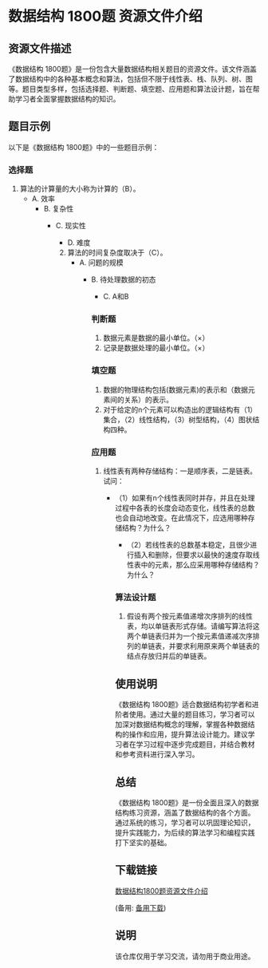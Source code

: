 # 数据结构 1800题 资源文件介绍

## 资源文件描述

《数据结构 1800题》是一份包含大量数据结构相关题目的资源文件。该文件涵盖了数据结构中的各种基本概念和算法，包括但不限于线性表、栈、队列、树、图等。题目类型多样，包括选择题、判断题、填空题、应用题和算法设计题，旨在帮助学习者全面掌握数据结构的知识。

## 题目示例

以下是《数据结构 1800题》中的一些题目示例：

### 选择题

1. 算法的计算量的大小称为计算的（B）。
   - A. 效率
      - B. 复杂性
         - C. 现实性
            - D. 难度

            2. 算法的时间复杂度取决于（C）。
               - A. 问题的规模
                  - B. 待处理数据的初态
                     - C. A和B

                     ### 判断题

                     1. 数据元素是数据的最小单位。（×）
                     2. 记录是数据处理的最小单位。（×）

                     ### 填空题

                     1. 数据的物理结构包括(数据元素)的表示和（数据元素间的关系）的表示。
                     2. 对于给定的n个元素可以构造出的逻辑结构有（1）集合，（2）线性结构，（3）树型结构，（4）图状结构四种。

                     ### 应用题

                     1. 线性表有两种存储结构：一是顺序表，二是链表。试问：
                        - （1）如果有n个线性表同时并存，并且在处理过程中各表的长度会动态变化，线性表的总数也会自动地改变。在此情况下，应选用哪种存储结构？为什么？
                           - （2）若线性表的总数基本稳定，且很少进行插入和删除，但要求以最快的速度存取线性表中的元素，那么应采用哪种存储结构？为什么？

                           ### 算法设计题

                           1. 假设有两个按元素值递增次序排列的线性表，均以单链表形式存储。请编写算法将这两个单链表归并为一个按元素值递减次序排列的单链表，并要求利用原来两个单链表的结点存放归并后的单链表。

                           ## 使用说明

                           《数据结构 1800题》适合数据结构初学者和进阶者使用。通过大量的题目练习，学习者可以加深对数据结构概念的理解，掌握各种数据结构的操作和应用，提升算法设计能力。建议学习者在学习过程中逐步完成题目，并结合教材和参考资料进行深入学习。

                           ## 总结

                           《数据结构 1800题》是一份全面且深入的数据结构练习资源，涵盖了数据结构的各个方面。通过系统的练习，学习者可以巩固理论知识，提升实践能力，为后续的算法学习和编程实践打下坚实的基础。

                           ## 下载链接
                           [数据结构1800题资源文件介绍](https://pan.quark.cn/s/1a4486eca0bc) 

                           (备用: [备用下载](https://pan.baidu.com/s/1OsFXI9OjjtzuY2GaBWj5Dw?pwd=1234))

                           ## 说明

                           该仓库仅用于学习交流，请勿用于商业用途。

